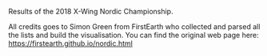 Results of the 2018 X-Wing Nordic Championship. 

All credits goes to Simon Green from FirstEarth who collected and parsed all the lists and build the visualisation. You can find the original web page here: https://firstearth.github.io/nordic.html 
